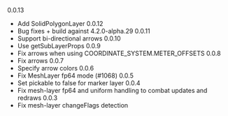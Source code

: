 0.0.13
- Add SolidPolygonLayer
0.0.12
- Bug fixes + build against 4.2.0-alpha.29
0.0.11
- Support bi-directional arrows
0.0.10
- Use getSubLayerProps
0.0.9
- Fix arrows when using COORDINATE_SYSTEM.METER_OFFSETS
0.0.8
- Fix arrows
0.0.7
- Specify arrow colors
0.0.6
- Fix MeshLayer fp64 mode (#1068)
0.0.5
- Set pickable to false for marker layer
0.0.4
- Fix mesh-layer fp64 and uniform handling to combat updates and redraws
0.0.3
- Fix mesh-layer changeFlags detection
